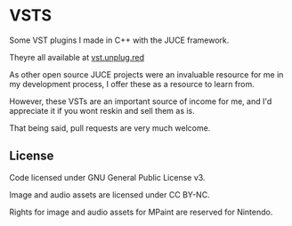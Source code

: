 # VSTS

Some VST plugins I made in C++ with the JUCE framework.

Theyre all available at [vst.unplug.red](https://vst.unplug.red/)

As other open source JUCE projects were an invaluable resource for me in my development process, I offer these as a resource to learn from.

However, these VSTs are an important source of income for me, and I'd appreciate it if you wont reskin and sell them as is.

That being said, pull requests are very much welcome.

## License

Code licensed under GNU General Public License v3.

Image and audio assets are licensed under CC BY-NC.

Rights for image and audio assets for MPaint are reserved for Nintendo.
